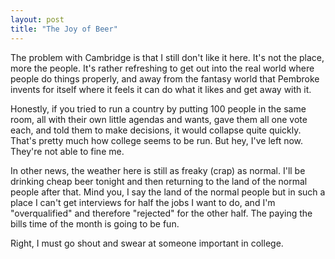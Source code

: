 ```yaml
---
layout: post
title: "The Joy of Beer"
---
```

The problem with Cambridge is that I still don't like it here. It's not the
place, more the people. It's rather refreshing to get out into the real world
where people do things properly, and away from the fantasy world that Pembroke
invents for itself where it feels it can do what it likes and get away with
it.

Honestly, if you tried to run a country by putting 100 people in the same
room, all with their own little agendas and wants, gave them all one vote
each, and told them to make decisions, it would collapse quite quickly. That's
pretty much how college seems to be run. But hey, I've left now. They're not
able to fine me.

In other news, the weather here is still as freaky (crap) as normal. I'll be
drinking cheap beer tonight and then returning to the land of the normal
people after that. Mind you, I say the land of the normal people but in such a
place I can't get interviews for half the jobs I want to do, and I'm
"overqualified" and therefore "rejected" for the other half. The paying the
bills time of the month is going to be fun.

Right, I must go shout and swear at someone important in college.

